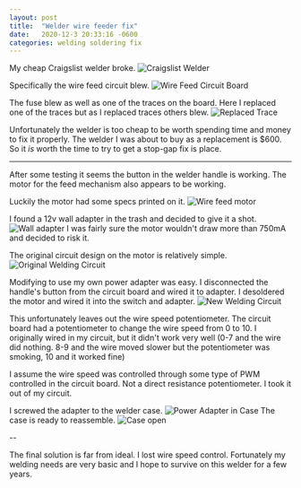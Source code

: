 ```yaml
---
layout: post
title:  "Welder wire feeder fix"
date:   2020-12-3 20:33:16 -0600
categories: welding soldering fix
---
```


My cheap Craigslist welder broke.  ![Craigslist Welder](../assets/welder/photo-1.jpeg)

Specifically the wire feed circuit blew.
![Wire Feed Circuit Board](../assets/welder/photo-7.jpeg)

The fuse blew as well as one of the traces on the board. Here I replaced one of the traces but as I replaced traces others blew.
![Replaced Trace](../assets/welder/photo-8.jpeg)

Unfortunately the welder is too cheap to be worth spending time and money to fix it properly. The welder I was about to buy as a replacement is $600. So it *is* worth the time to try to get a stop-gap fix is place.

---

After some testing it seems the button in the welder handle is working. The motor for the feed mechanism also appears to be working.

Luckily the motor had some specs printed on it. ![Wire feed motor](../assets/welder/photo-12.jpeg)

I found a 12v wall adapter in the trash and decided to give it a shot. ![Wall adapter](../assets/welder/photo-13.jpeg) I was fairly sure the motor wouldn't draw more than 750mA and decided to risk it.

The original circuit design on the motor is relatively simple. ![Original Welding Circuit](../assets/welder/photo.png)

Modifying to use my own power adapter was easy. I disconnected the handle's button from the circuit board and wired it to adapter. I desoldered the motor and wired it into the switch and adapter.
![New Welding Circuit](../assets/welder/photo-2.png)

This unfortunately leaves out the wire speed potentiometer. The circuit board had a potentiometer to change the wire speed from 0 to 10. I originally wired in my circuit, but it didn't work very well (0-7 and the wire did nothing. 8-9 and the wire moved slower but the potentiometer was smoking, 10 and it worked fine)

I assume the wire speed was controlled through some type of PWM controlled in the circuit board. Not a direct resistance potentiometer. I took it out of my circuit.

I screwed the adapter to the welder case. ![Power Adapter in Case](../assets/welder/photo-11.jpeg)
The case is ready to reassemble. ![Case open](../assets/welder/photo-10.jpeg)

--

The final solution is far from ideal. I lost wire speed control. Fortunately my welding needs are very basic and I hope to survive on this welder for a few years.


